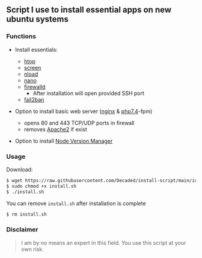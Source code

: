 ## Script I use to install essential apps on new ubuntu systems


### Functions
- Install essentials:
  - [htop](https://htop.dev/)
  - [screen](https://www.gnu.org/software/screen/) 
  - [nload](https://github.com/rolandriegel/nload) 
  - [nano](https://www.nano-editor.org/) 
  - [firewalld](https://firewalld.org/)
    - After installation will open provided SSH port
  - [fail2ban](https://github.com/fail2ban/fail2ban)

- Option to install basic web server ([nginx](https://www.nginx.com/) & [php7.4](https://www.php.net/releases/7_4_0.php)-fpm)
  - opens 80 and 443 TCP/UDP ports in firewall 
  - removes [Apache2](https://httpd.apache.org/) if exist
- Option to install [Node Version Manager](https://github.com/nvm-sh/nvm)


### Usage
Download:
```bash
$ wget https://raw.githubusercontent.com/Decaded/install-script/main/install.sh
$ sudo chmod +x install.sh
$ ./install.sh
```
You can remove `install.sh` after installation is complete
```bash
$ rm install.sh
```

### Disclaimer
> I am by no means an expert in this field.
> You use this script at your own risk.
